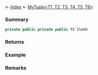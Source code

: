 ← [Index](Api-Index) ← [MyTuple<T1, T2, T3, T4, T5, T6>](VRage.MyTuple`6)

### Summary

```csharp
private public private public T5 Item5
```

### Returns

### Example

### Remarks

